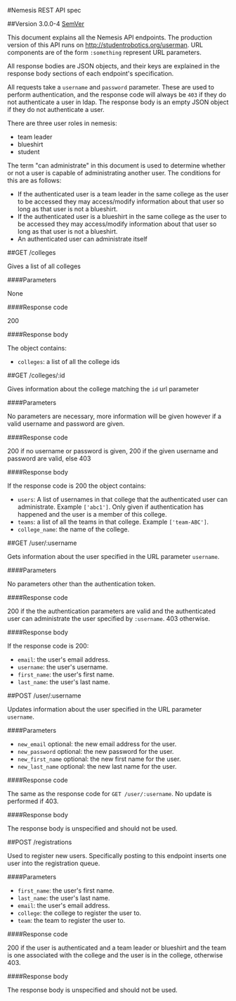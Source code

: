 #Nemesis REST API spec

##Version 3.0.0-4 [SemVer](http://semver.org/)

This document explains all the Nemesis API endpoints. The production version of
this API runs on http://studentrobotics.org/userman. URL components are of the
form `:something` represent URL parameters.

All response bodies are JSON objects, and their keys are explained in the
response body sections of each endpoint's specification.

All requests take a `username` and `password` parameter. These are used to
perform authentication, and the response code will always be `403` if they do
not authenticate a user in ldap. The response body is an empty JSON object if
they do not authenticate a user.

There are three user roles in nemesis:

* team leader
* blueshirt
* student

The term "can administrate" in this document is used to determine whether or
not a user is capable of administrating another user. The conditions for this
are as follows:

* If the authenticated user is a team leader in the same college as the user to
  be accessed they may access/modify information about that user so long as
  that user is not a blueshirt.
* If the authenticated user is a blueshirt in the same college as the user to
  be accessed they may access/modify information about that user so long as
  that user is not a blueshirt.
* An authenticated user can administrate itself

##GET /colleges

Gives a list of all colleges

####Parameters

None

####Response code

200

####Response body

The object contains:

* `colleges`: a list of all the college ids


##GET /colleges/:id

Gives information about the college matching the `id` url parameter

####Parameters

No parameters are necessary, more information will be given however if a valid
username and password are given.

####Response code

200 if no username or password is given, 200 if the given username and password
are valid, else 403

####Response body

If the response code is 200 the object contains:

* `users`: A list of usernames in that college that the authenticated user can
           administrate. Example `['abc1']`. Only given if authentication has
           happened and the user is a member of this college.
* `teams`: a list of all the teams in that college. Example `['team-ABC']`.
* `college_name`: the name of the college.

##GET /user/:username

Gets information about the user specified in the URL parameter `username`.

####Parameters

No parameters other than the authentication token.

####Response code

200 if the the authentication parameters are valid and the authenticated user
can administrate the user specified by `:username`. 403 otherwise.

####Response body

If the response code is 200:

* `email`: the user's email address.
* `username`: the user's username.
* `first_name`: the user's first name.
* `last_name`: the user's last name.


##POST /user/:username

Updates information about the user specified in the URL parameter `username`.

####Parameters

* `new_email` optional: the new email address for the user.
* `new_password` optional: the new password for the user.
* `new_first_name` optional: the new first name for the user.
* `new_last_name` optional: the new last name for the user.

####Response code

The same as the response code for `GET /user/:username`. No update is performed
if 403.

####Response body

The response body is unspecified and should not be used.

##POST /registrations

Used to register new users. Specifically posting to this endpoint inserts one
user into the registration queue.

####Parameters

* `first_name`: the user's first name.
* `last_name`: the user's last name.
* `email`: the user's email address.
* `college`: the college to register the user to.
* `team`: the team to register the user to.

####Response code

200 if the user is authenticated and a team leader or blueshirt and the team is
one associated with the college and the user is in the college, otherwise 403.

####Response body

The response body is unspecified and should not be used.
